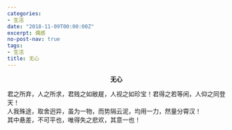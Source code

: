 ```yaml
---
categories:
- 生活
date: "2018-11-09T00:00:00Z"
excerpt: 偶感
no-post-nav: true
tags:
- 生活
title: 无心
---
```


**<center>无心</center>**

君之所弃，人之所求，君贱之如敝屣，人视之如珍宝！君得之若等闲，人仰之同登天！  
人我殊途，取舍迥异，虽为一物，而势隔云泥，均用一力，然量分霄汉！  
其中悬差，不可平也，唯得失之悲欢，其意一也！